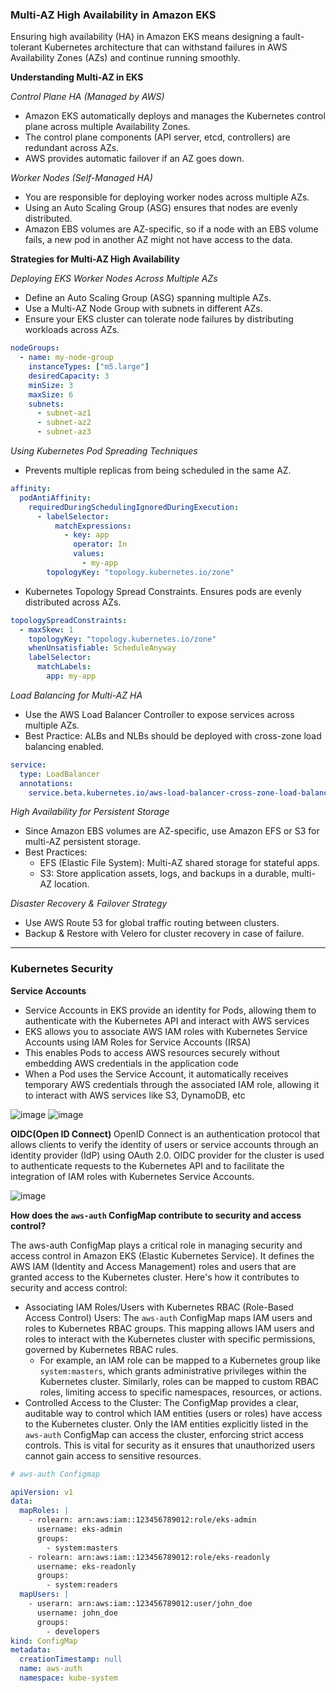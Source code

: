 ### Multi-AZ High Availability in Amazon EKS ###
Ensuring high availability (HA) in Amazon EKS means designing a fault-tolerant Kubernetes architecture that can withstand failures in AWS Availability Zones (AZs) and continue running smoothly.

**Understanding Multi-AZ in EKS**

*Control Plane HA (Managed by AWS)*
- Amazon EKS automatically deploys and manages the Kubernetes control plane across multiple Availability Zones.
- The control plane components (API server, etcd, controllers) are redundant across AZs.
- AWS provides automatic failover if an AZ goes down.

*Worker Nodes (Self-Managed HA)*
- You are responsible for deploying worker nodes across multiple AZs.
- Using an Auto Scaling Group (ASG) ensures that nodes are evenly distributed.
- Amazon EBS volumes are AZ-specific, so if a node with an EBS volume fails, a new pod in another AZ might not have access to the data.

**Strategies for Multi-AZ High Availability**

*Deploying EKS Worker Nodes Across Multiple AZs*
- Define an Auto Scaling Group (ASG) spanning multiple AZs.
- Use a Multi-AZ Node Group with subnets in different AZs.
- Ensure your EKS cluster can tolerate node failures by distributing workloads across AZs.
```yaml
nodeGroups:
  - name: my-node-group
    instanceTypes: ["m5.large"]
    desiredCapacity: 3
    minSize: 3
    maxSize: 6
    subnets:
      - subnet-az1
      - subnet-az2
      - subnet-az3
```

*Using Kubernetes Pod Spreading Techniques*
- Prevents multiple replicas from being scheduled in the same AZ.
```yaml
affinity:
  podAntiAffinity:
    requiredDuringSchedulingIgnoredDuringExecution:
      - labelSelector:
          matchExpressions:
            - key: app
              operator: In
              values:
                - my-app
        topologyKey: "topology.kubernetes.io/zone"
```
- Kubernetes Topology Spread Constraints. Ensures pods are evenly distributed across AZs.
```yaml
topologySpreadConstraints:
  - maxSkew: 1
    topologyKey: "topology.kubernetes.io/zone"
    whenUnsatisfiable: ScheduleAnyway
    labelSelector:
      matchLabels:
        app: my-app
```

*Load Balancing for Multi-AZ HA*
- Use the AWS Load Balancer Controller to expose services across multiple AZs.
- Best Practice: ALBs and NLBs should be deployed with cross-zone load balancing enabled.
```yaml
service:
  type: LoadBalancer
  annotations:
    service.beta.kubernetes.io/aws-load-balancer-cross-zone-load-balancing-enabled: "true"
```

*High Availability for Persistent Storage*
- Since Amazon EBS volumes are AZ-specific, use Amazon EFS or S3 for multi-AZ persistent storage.
- Best Practices:
  - EFS (Elastic File System): Multi-AZ shared storage for stateful apps.
  - S3: Store application assets, logs, and backups in a durable, multi-AZ location.

*Disaster Recovery & Failover Strategy*
- Use AWS Route 53 for global traffic routing between clusters.
- Backup & Restore with Velero for cluster recovery in case of failure.

---

### Kubernetes Security ###

**Service Accounts**
- Service Accounts in EKS provide an identity for Pods, allowing them to authenticate with the Kubernetes API and interact with AWS services
- EKS allows you to associate AWS IAM roles with Kubernetes Service Accounts using IAM Roles for Service Accounts (IRSA)
- This enables Pods to access AWS resources securely without embedding AWS credentials in the application code
- When a Pod uses the Service Account, it automatically receives temporary AWS credentials through the associated IAM role, allowing it to interact with AWS services like S3, DynamoDB, etc

![image](https://github.com/user-attachments/assets/1eeca5ea-e652-4c31-884c-3f44929b38b2) ![image](https://github.com/user-attachments/assets/5d260bef-06fd-4356-9030-81b10067fff7)

**OIDC(Open ID Connect)**
OpenID Connect is an authentication protocol that allows clients to verify the identity of users or service accounts through an identity provider (IdP) using OAuth 2.0. OIDC provider for the cluster is used to authenticate requests to the Kubernetes API
and to facilitate the integration of IAM roles with Kubernetes Service Accounts.

![image](https://github.com/user-attachments/assets/b548eb8c-cd18-40da-85d6-bb7fc3961d9e)

**How does the `aws-auth` ConfigMap contribute to security and access control?**

The aws-auth ConfigMap plays a critical role in managing security and access control in Amazon EKS (Elastic Kubernetes Service). It defines the AWS IAM (Identity and Access Management) roles and users that are granted access to the Kubernetes cluster. Here's how it contributes to security and access control:
- Associating IAM Roles/Users with Kubernetes RBAC (Role-Based Access Control) Users:  The `aws-auth` ConfigMap maps IAM users and roles to Kubernetes RBAC groups. This mapping allows IAM users and roles to interact with the Kubernetes cluster with specific permissions, governed by Kubernetes RBAC rules.
  - For example, an IAM role can be mapped to a Kubernetes group like `system:masters`, which grants administrative privileges within the Kubernetes cluster. Similarly, roles can be mapped to custom RBAC roles, limiting access to specific namespaces, resources, or actions.
- Controlled Access to the Cluster: The ConfigMap provides a clear, auditable way to control which IAM entities (users or roles) have access to the Kubernetes cluster. Only the IAM entities explicitly listed in the `aws-auth` ConfigMap can access the cluster, enforcing strict access controls. This is vital for security as it ensures that unauthorized users cannot gain access to sensitive resources.

```yaml
# aws-auth Configmap

apiVersion: v1
data:
  mapRoles: |
    - rolearn: arn:aws:iam::123456789012:role/eks-admin
      username: eks-admin
      groups:
        - system:masters
    - rolearn: arn:aws:iam::123456789012:role/eks-readonly
      username: eks-readonly
      groups:
        - system:readers
  mapUsers: |
    - userarn: arn:aws:iam::123456789012:user/john_doe
      username: john_doe
      groups:
        - developers
kind: ConfigMap
metadata:
  creationTimestamp: null
  name: aws-auth
  namespace: kube-system
```


